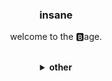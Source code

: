 <div align="center">
<h3>insane</h3>
<p>welcome to the 🅱️age.<br></p>
<br>
<details>
  <summary><b>other</b></summary>
  <br>
  <h4>behold the retardation</h4>
  <br>
  <img src="https://github-readme-stats.vercel.app/api?username=sushi-ae&show_icons=true&theme=transparent"/>
  <br><br>
  <img src="https://github-readme-stats.vercel.app/api/top-langs/?username=sushi-ae&hide=shell,lua,python,nix&exclude_repo=imwithstupid,dotfiles,wood-dots,nixdots&layout=donut&theme=transparent"/>
</details>
</div>
